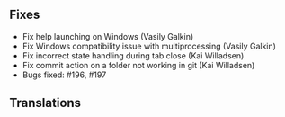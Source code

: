 
<!--
2018-06-19 meld 3.18.2
======================
-->

Fixes
-----

* Fix help launching on Windows (Vasily Galkin)
* Fix Windows compatibility issue with multiprocessing (Vasily Galkin)
* Fix incorrect state handling during tab close (Kai Willadsen)
* Fix commit action on a folder not working in git (Kai Willadsen)
* Bugs fixed: #196, #197

Translations
------------

